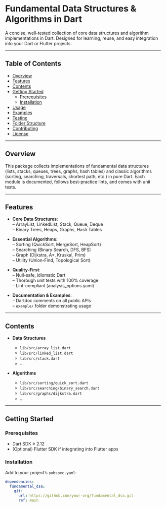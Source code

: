 # Fundamental Data Structures & Algorithms in Dart

A concise, well-tested collection of core data structures and algorithm implementations in Dart. Designed for learning, reuse, and easy integration into your Dart or Flutter projects.

---

## Table of Contents

- [Overview](#overview)
- [Features](#features)
- [Contents](#contents)
- [Getting Started](#getting-started)
  - [Prerequisites](#prerequisites)
  - [Installation](#installation)
- [Usage](#usage)
- [Examples](#examples)
- [Testing](#testing)
- [Folder Structure](#folder-structure)
- [Contributing](#contributing)
- [License](#license)

---

## Overview

This package collects implementations of fundamental data structures (lists, stacks, queues, trees, graphs, hash tables) and classic algorithms (sorting, searching, traversals, shortest path, etc.) in pure Dart. Each module is documented, follows best-practice lints, and comes with unit tests.

---

## Features

- **Core Data Structures**:  
  – ArrayList, LinkedList, Stack, Queue, Deque  
  – Binary Trees, Heaps, Graphs, Hash Tables

- **Essential Algorithms**:  
  – Sorting (QuickSort, MergeSort, HeapSort)  
  – Searching (Binary Search, DFS, BFS)  
  – Graph (Dijkstra, A\*, Kruskal, Prim)  
  – Utility (Union-Find, Topological Sort)

- **Quality-First**:  
  – Null-safe, idiomatic Dart  
  – Thorough unit tests with 100% coverage  
  – Lint-compliant (analysis_options.yaml)

- **Documentation & Examples**:  
  – Dartdoc comments on all public APIs  
  – `example/` folder demonstrating usage

---

## Contents

- **Data Structures**

  - `lib/src/array_list.dart`
  - `lib/src/linked_list.dart`
  - `lib/src/stack.dart`
  - …

- **Algorithms**
  - `lib/src/sorting/quick_sort.dart`
  - `lib/src/searching/binary_search.dart`
  - `lib/src/graphs/dijkstra.dart`
  - …

---

## Getting Started

### Prerequisites

- Dart SDK ≥ 2.12
- (Optional) Flutter SDK if integrating into Flutter apps

### Installation

Add to your project’s `pubspec.yaml`:

```yaml
dependencies:
  fundamental_dsa:
    git:
      url: https://github.com/your-org/fundamental_dsa.git
      ref: main
```
